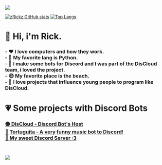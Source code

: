 <img src="http://beeimg.com/images/s83999808163.png">

[![zRickz GitHub stats](https://github-readme-stats.vercel.app/api?username=zRickz&theme=dark&show_icons=true)](https://github.com/zRickz/github-readme-stats)
[![Top Langs](https://github-readme-stats.vercel.app/api/top-langs/?username=zRickz&layout=compact&langs_count=16&theme=dark)](https://github.com/zRickz/github-readme-stats)



<h1> 👋 Hi, i'm Rick.
   <h3>- ❤️ I love computers and how they work.<br>
   - 🐍 My favorite lang is Python.<br>
   - 🤖 I make some bots for Discord and I was part of the DisCloud team, i loved the project.<br>
   - 😎 My favorite place is the beach.<br>
   - 👾 I love projects that influence young people to program like DisCloud.<br>
   <h3>
<h1>
<h1> 💗 Some projects with Discord Bots
   <h3>
      <a href="https://www.discloudbot.com">🟢 DisCloud - Discord Bot's Host<br>
      <a href="https://top.gg/bot/725422124495274124">🐢 Tortuguita - A very funny music bot to Discord!<br>
      <a href="https://discord.gg/karvuupXnB">🍻 My sweet Discord Server :3<br>
   <h3>
<h1>
   
<img src="https://toppng.com/public/uploads/thumbnail/repeat-radial-bg-background-porky-pig-thats-all-folks-11562937541njwi2qaopp.png">
